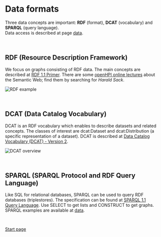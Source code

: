 # Data formats

Three data concepts are important: **RDF** (format), **DCAT** (vocabulary) and **SPARQL** (query language).  
Data access is described at page [data](data.md).

&nbsp;

## RDF (Resource Description Framework)

We focus on graphs consisting of RDF data. The main concepts are described at [RDF 1.1 Primer](https://www.w3.org/TR/rdf11-primer/).
There are some [openHPI online lectures](https://open.hpi.de/courses?q=Harald%20Sack) about the Semantic Web; find them by searching for *Harald Sack*.

![RDF example](https://www.w3.org/TR/rdf11-primer/example-graph-iris.jpg)

&nbsp;

## DCAT (Data Catalog Vocabulary)

DCAT is an RDF vocabulary which enables to describe datasets and related concepts. The classes of interest are dcat:Dataset and dcat:Distribution (a specific representation of a dataset). DCAT is described at [Data Catalog Vocabulary (DCAT) - Version 2](https://www.w3.org/TR/vocab-dcat-2/).

![DCAT overview](https://www.w3.org/TR/vocab-dcat-2/images/DCAT-summary-all-attributes.png)

&nbsp;

## SPARQL (SPARQL Protocol and RDF Query Language)

Like SQL for relational databases, SPARQL can be used to query RDF databases (triplestores). The specification can be found at [SPARQL 1.1 Query Language](https://www.w3.org/TR/sparql11-query/).
Use SELECT to get lists and CONSTRUCT to get graphs.
SPARQL examples are available at [data](data.md).

&nbsp;

[Start page](index.md)

&nbsp;
